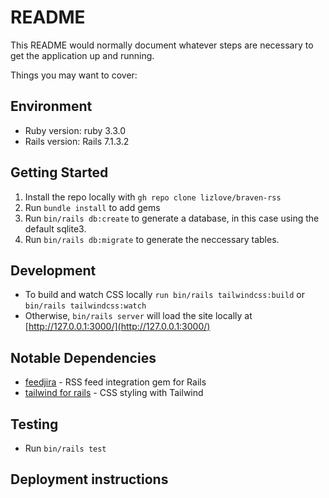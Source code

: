 # README

This README would normally document whatever steps are necessary to get the
application up and running.

Things you may want to cover:

## Environment

- Ruby version: ruby 3.3.0
- Rails version: Rails 7.1.3.2

## Getting Started

1. Install the repo locally with `gh repo clone lizlove/braven-rss`
2. Run `bundle install` to add gems
3. Run `bin/rails db:create` to generate a database, in this case using the default sqlite3.
4. Run `bin/rails db:migrate` to generate the neccessary tables.

## Development

- To build and watch CSS locally `run bin/rails tailwindcss:build` or `bin/rails tailwindcss:watch`
- Otherwise, `bin/rails server` will load the site locally at [http://127.0.0.1:3000/](http://127.0.0.1:3000/)

## Notable Dependencies

- [feedjira](https://github.com/feedjira/feedjira) - RSS feed integration gem for Rails
- [tailwind for rails](https://github.com/rails/tailwindcss-rails) - CSS styling with Tailwind

## Testing

- Run `bin/rails test`

## Deployment instructions
